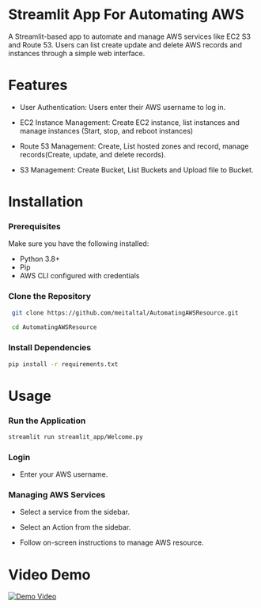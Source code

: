 # Streamlit App For Automating AWS
A Streamlit-based app to automate and manage AWS services like EC2 S3 and Route 53. Users can list create update and delete AWS records and instances through a simple web interface.

# Features
- User Authentication: Users enter their AWS username to log in.

- EC2 Instance Management: Create EC2 instance, list instances and manage instances (Start, stop, and reboot instances)

- Route 53 Management: Create, List hosted zones and record, manage records(Create, update, and delete records).

- S3 Management: Create Bucket, List Buckets and Upload file to Bucket.

# Installation

### Prerequisites

Make sure you have the following installed:

- Python 3.8+
- Pip
- AWS CLI configured with credentials

### Clone the Repository

```bash
 git clone https://github.com/meitaltal/AutomatingAWSResource.git
 
 cd AutomatingAWSResource
```

### Install Dependencies
```bash
pip install -r requirements.txt
```

# Usage

### Run the Application

```bash
streamlit run streamlit_app/Welcome.py
```

### Login

- Enter your AWS username.

### Managing AWS Services

- Select a service from the sidebar.

- Select an Action from the sidebar.

- Follow on-screen instructions to manage AWS resource.

# Video Demo
[![Demo Video](assets/demo.gif)](https://youtu.be/0NQSFX56dW8?si=JKleWMoFq89I_Umf)

